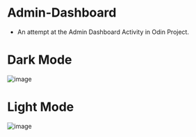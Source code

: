 # Admin-Dashboard
- An attempt at the Admin Dashboard Activity in Odin Project.

# Dark Mode
![image](https://github.com/user-attachments/assets/1304d138-5419-4746-a416-e5d4fb8718e5)

# Light Mode
![image](https://github.com/user-attachments/assets/4366039f-41fb-42a1-adbc-2dfe91330d0b)

